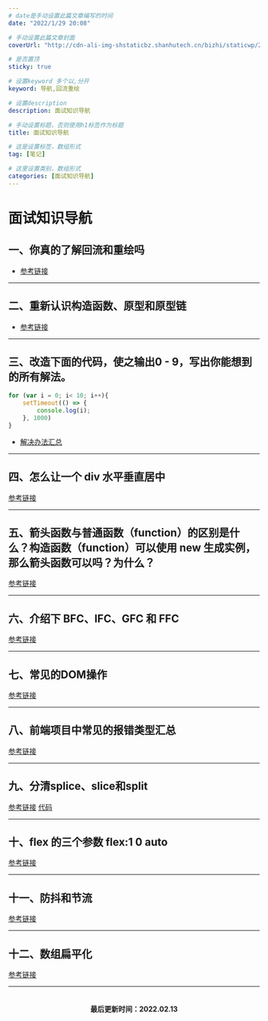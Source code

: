 ```yaml
---
# date是手动设置此篇文章编写的时间
date: "2022/1/29 20:08"

# 手动设置此篇文章封面
coverUrl: "http://cdn-ali-img-shstaticbz.shanhutech.cn/bizhi/staticwp/202201/bb2418e08b46b481c0788d639b762b83--2124794725.jpg"

# 是否置顶
sticky: true

# 设置keyword 多个以,分开
keyword: 导航,回流重绘

# 设置description
description: 面试知识导航

# 手动设置标题，否则使用h1标签作为标题
title: 面试知识导航

# 这是设置标签，数组形式
tag: [笔记]

# 这里设置类别，数组形式
categories: [面试知识导航]
---
```

# 面试知识导航

## 一、你真的了解回流和重绘吗
- [参考链接](https://github.com/chenjigeng/blog/issues/4)

---

## 二、重新认识构造函数、原型和原型链
- [参考链接](https://github.com/yygmind/blog/issues/32)

---

## 三、改造下面的代码，使之输出0 - 9，写出你能想到的所有解法。

```js
for (var i = 0; i< 10; i++){
	setTimeout(() => {
		console.log(i);
    }, 1000)
}
```
- [解决办法汇总](https://github.com/Advanced-Frontend/Daily-Interview-Question/issues/43)

---

## 四、怎么让一个 div 水平垂直居中
[参考链接](https://github.com/Advanced-Frontend/Daily-Interview-Question/issues/92)

---

## 五、箭头函数与普通函数（function）的区别是什么？构造函数（function）可以使用 new 生成实例，那么箭头函数可以吗？为什么？

[参考链接](https://github.com/Advanced-Frontend/Daily-Interview-Question/issues/101)

---

## 六、介绍下 BFC、IFC、GFC 和 FFC
[参考链接](https://github.com/Advanced-Frontend/Daily-Interview-Question/issues/122)

---

##  七、常见的DOM操作
[参考链接](https://juejin.cn/post/6940945178899251230#heading-67)

---

## 八、前端项目中常见的报错类型汇总
[参考链接](https://juejin.cn/post/6844903893432795149)

---

## 九、分清splice、slice和split
[参考链接](https://juejin.cn/post/7025089834620452894)
[代码](https://www.iewganfil.top/A/PDF/splice.pdf)

--- 

## 十、flex 的三个参数 flex:1 0 auto
[参考链接](https://www.jianshu.com/p/d064282ec5cd)

---

## 十一、防抖和节流
[参考链接](https://juejin.cn/post/7050105366931046436)

---

## 十二、数组扁平化
[参考链接](https://juejin.cn/post/7051944992700858382)

---

<div style="font-weight:700; text-align:center; padding-top:20px;">最后更新时间：2022.02.13</div>
